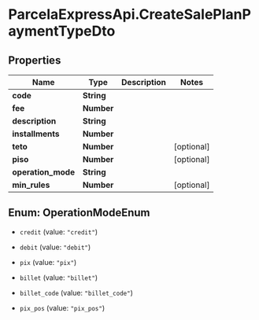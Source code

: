 # ParcelaExpressApi.CreateSalePlanPaymentTypeDto

## Properties

Name | Type | Description | Notes
------------ | ------------- | ------------- | -------------
**code** | **String** |  | 
**fee** | **Number** |  | 
**description** | **String** |  | 
**installments** | **Number** |  | 
**teto** | **Number** |  | [optional] 
**piso** | **Number** |  | [optional] 
**operation_mode** | **String** |  | 
**min_rules** | **Number** |  | [optional] 



## Enum: OperationModeEnum


* `credit` (value: `"credit"`)

* `debit` (value: `"debit"`)

* `pix` (value: `"pix"`)

* `billet` (value: `"billet"`)

* `billet_code` (value: `"billet_code"`)

* `pix_pos` (value: `"pix_pos"`)




